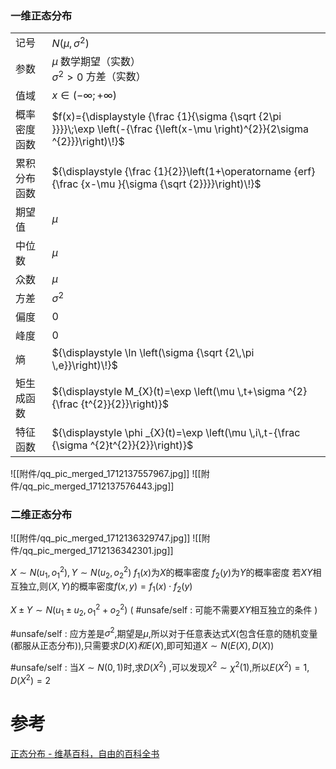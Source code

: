 
### 一维正态分布

|        |                                                                                                                                  |
| ------ | -------------------------------------------------------------------------------------------------------------------------------- |
| 记号     | ${\displaystyle N(\mu ,\sigma ^{2})}$                                                                                            |
| 参数     | ${\displaystyle \mu }$ 数学期望（实数）  <br>${\displaystyle \sigma ^{2}>0}$ 方差（实数）                                                      |
| 值域     | ${\displaystyle x\in (-\infty ;+\infty )\!}$                                                                                     |
| 概率密度函数 | $f(x)={\displaystyle {\frac {1}{\sigma {\sqrt {2\pi }}}}\;\exp \left(-{\frac {\left(x-\mu \right)^{2}}{2\sigma ^{2}}}\right)\!}$ |
| 累积分布函数 | ${\displaystyle {\frac {1}{2}}\left(1+\operatorname {erf} {\frac {x-\mu }{\sigma {\sqrt {2}}}}\right)\!}$                        |
| 期望值    | ${\displaystyle \mu }$                                                                                                           |
| 中位数    | ${\displaystyle \mu }$                                                                                                           |
| 众数     | ${\displaystyle \mu }$                                                                                                           |
| 方差     | ${\displaystyle \sigma ^{2}}$                                                                                                    |
| 偏度     | 0                                                                                                                                |
| 峰度     | 0                                                                                                                                |
| 熵      | ${\displaystyle \ln \left(\sigma {\sqrt {2\,\pi \,e}}\right)\!}$                                                                 |
| 矩生成函数  | ${\displaystyle M_{X}(t)=\exp \left(\mu \,t+\sigma ^{2}{\frac {t^{2}}{2}}\right)}$                                               |
| 特征函数   | ${\displaystyle \phi _{X}(t)=\exp \left(\mu \,i\,t-{\frac {\sigma ^{2}t^{2}}{2}}\right)}$                                        |

![[附件/qq_pic_merged_1712137557967.jpg]]
![[附件/qq_pic_merged_1712137576443.jpg]]
### 二维正态分布
![[附件/qq_pic_merged_1712136329747.jpg]]
![[附件/qq_pic_merged_1712136342301.jpg]]


$X\sim N(u_{1},o_{1}^{2}),Y\sim N(u_{2},o_{2}^{2})$
$f_{1}(x)$为$X$的概率密度
$f_{2}(y)$为$Y$的概率密度
若$XY$相互独立,则$(X,Y)$的概率密度$f(x,y)=f_{1}(x)\cdot f_{2}(y)$

$X\pm Y\sim N(u_{1}\pm u_{2},o_{1}^{2}+o_{2}^{2})$ ( #unsafe/self : 可能不需要$XY$相互独立的条件 )

#unsafe/self : 应方差是$\sigma^2$,期望是$\mu$,所以对于任意表达式$X$(包含任意的随机变量(都服从正态分布)),只需要求$D(X)和E(X)$,即可知道$X\sim N(E(X),D(X))$


#unsafe/self : 当$X\sim N(0,1)$时,求$D(X^2)$ ,可以发现$X^2\sim\chi^2(1)$,所以$E(X^2)=1,D(X^2)=2$


# 参考
[正态分布 - 维基百科，自由的百科全书](https://zh.wikipedia.org/wiki/%E6%AD%A3%E6%80%81%E5%88%86%E5%B8%83)